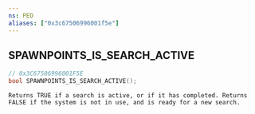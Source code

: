 ```yaml
---
ns: PED
aliases: ["0x3c67506996001f5e"]
---
```

## SPAWNPOINTS_IS_SEARCH_ACTIVE

```c
// 0x3C67506996001F5E
bool SPAWNPOINTS_IS_SEARCH_ACTIVE();
```

```
Returns TRUE if a search is active, or if it has completed. Returns FALSE if the system is not in use, and is ready for a new search.
```
